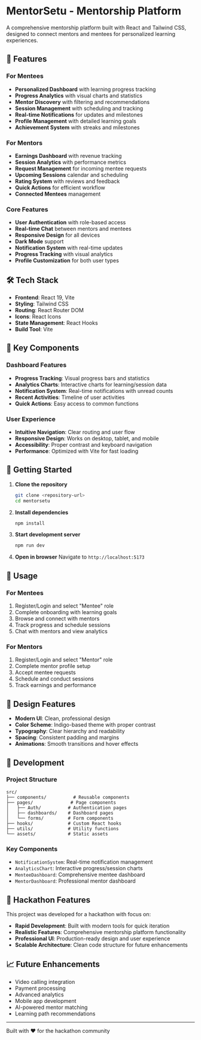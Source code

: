 # MentorSetu - Mentorship Platform

A comprehensive mentorship platform built with React and Tailwind CSS, designed to connect mentors and mentees for personalized learning experiences.

## 🚀 Features

### For Mentees
- **Personalized Dashboard** with learning progress tracking
- **Progress Analytics** with visual charts and statistics
- **Mentor Discovery** with filtering and recommendations
- **Session Management** with scheduling and tracking
- **Real-time Notifications** for updates and milestones
- **Profile Management** with detailed learning goals
- **Achievement System** with streaks and milestones

### For Mentors
- **Earnings Dashboard** with revenue tracking
- **Session Analytics** with performance metrics
- **Request Management** for incoming mentee requests
- **Upcoming Sessions** calendar and scheduling
- **Rating System** with reviews and feedback
- **Quick Actions** for efficient workflow
- **Connected Mentees** management

### Core Features
- **User Authentication** with role-based access
- **Real-time Chat** between mentors and mentees
- **Responsive Design** for all devices
- **Dark Mode** support
- **Notification System** with real-time updates
- **Progress Tracking** with visual analytics
- **Profile Customization** for both user types

## 🛠️ Tech Stack

- **Frontend**: React 19, Vite
- **Styling**: Tailwind CSS
- **Routing**: React Router DOM
- **Icons**: React Icons
- **State Management**: React Hooks
- **Build Tool**: Vite

## 🎯 Key Components

### Dashboard Features
- **Progress Tracking**: Visual progress bars and statistics
- **Analytics Charts**: Interactive charts for learning/session data
- **Notification System**: Real-time notifications with unread counts
- **Recent Activities**: Timeline of user activities
- **Quick Actions**: Easy access to common functions

### User Experience
- **Intuitive Navigation**: Clear routing and user flow
- **Responsive Design**: Works on desktop, tablet, and mobile
- **Accessibility**: Proper contrast and keyboard navigation
- **Performance**: Optimized with Vite for fast loading

## 🚀 Getting Started

1. **Clone the repository**
   ```bash
   git clone <repository-url>
   cd mentorsetu
   ```

2. **Install dependencies**
   ```bash
   npm install
   ```

3. **Start development server**
   ```bash
   npm run dev
   ```

4. **Open in browser**
   Navigate to `http://localhost:5173`

## 📱 Usage

### For Mentees
1. Register/Login and select "Mentee" role
2. Complete onboarding with learning goals
3. Browse and connect with mentors
4. Track progress and schedule sessions
5. Chat with mentors and view analytics

### For Mentors
1. Register/Login and select "Mentor" role
2. Complete mentor profile setup
3. Accept mentee requests
4. Schedule and conduct sessions
5. Track earnings and performance

## 🎨 Design Features

- **Modern UI**: Clean, professional design
- **Color Scheme**: Indigo-based theme with proper contrast
- **Typography**: Clear hierarchy and readability
- **Spacing**: Consistent padding and margins
- **Animations**: Smooth transitions and hover effects

## 🔧 Development

### Project Structure
```
src/
├── components/          # Reusable components
├── pages/              # Page components
│   ├── Auth/          # Authentication pages
│   ├── dashboards/    # Dashboard pages
│   └── forms/         # Form components
├── hooks/             # Custom React hooks
├── utils/             # Utility functions
└── assets/            # Static assets
```

### Key Components
- `NotificationSystem`: Real-time notification management
- `AnalyticsChart`: Interactive progress/session charts
- `MenteeDashboard`: Comprehensive mentee dashboard
- `MentorDashboard`: Professional mentor dashboard

## 🎯 Hackathon Features

This project was developed for a hackathon with focus on:
- **Rapid Development**: Built with modern tools for quick iteration
- **Realistic Features**: Comprehensive mentorship platform functionality
- **Professional UI**: Production-ready design and user experience
- **Scalable Architecture**: Clean code structure for future enhancements

## 📈 Future Enhancements

- Video calling integration
- Payment processing
- Advanced analytics
- Mobile app development
- AI-powered mentor matching
- Learning path recommendations

---

Built with ❤️ for the hackathon community
